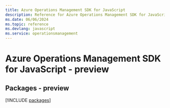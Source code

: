 ```yaml
---
title: Azure Operations Management SDK for JavaScript
description: Reference for Azure Operations Management SDK for JavaScript
ms.date: 06/06/2024
ms.topic: reference
ms.devlang: javascript
ms.service: operationsmanagement
---
```

# Azure Operations Management SDK for JavaScript - preview
## Packages - preview
[!INCLUDE [packages](operations-management-index.md)]